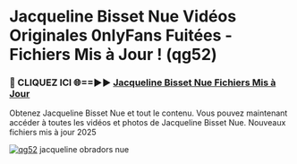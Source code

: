 # Jacqueline Bisset Nue Vidéos Originales 0nlyFans Fuitées - Fichiers Mis à Jour ! (qg52)

<h3>🔴 CLIQUEZ ICI 🌐==►► <a href="https://tinyurl.com/2pmr4ezf" rel="nofollow">Jacqueline Bisset Nue Fichiers Mis à Jour</a></h3>

Obtenez Jacqueline Bisset Nue et tout le contenu. Vous pouvez maintenant accéder à toutes les vidéos et photos de Jacqueline Bisset Nue. Nouveaux fichiers mis à jour 2025

[![qg52](https://i.imgur.com/6SNvagu.gif)](https://tinyurl.com/2pmr4ezf)
jacqueline obradors nue